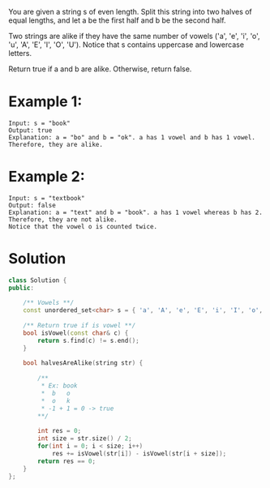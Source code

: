 You are given a string s of even length. Split this string into two halves of equal lengths, and let a be the first half and b be the second half.

Two strings are alike if they have the same number of vowels ('a', 'e', 'i', 'o', 'u', 'A', 'E', 'I', 'O', 'U').
Notice that s contains uppercase and lowercase letters.

Return true if a and b are alike. Otherwise, return false.

# Example 1:
```
Input: s = "book"
Output: true
Explanation: a = "bo" and b = "ok". a has 1 vowel and b has 1 vowel. Therefore, they are alike.
```

# Example 2:
```
Input: s = "textbook"
Output: false
Explanation: a = "text" and b = "book". a has 1 vowel whereas b has 2. Therefore, they are not alike.
Notice that the vowel o is counted twice.
```

# Solution
```cpp
class Solution {
public:
    
    /** Vowels **/
    const unordered_set<char> s = { 'a', 'A', 'e', 'E', 'i', 'I', 'o', 'O', 'u', 'U'};
    
    /** Return true if is vowel **/
    bool isVowel(const char& c) {
        return s.find(c) != s.end();
    }
    
    bool halvesAreAlike(string str) {
        
        /**
         * Ex: book
         *  b   o
         *  o   k
         * -1 + 1 = 0 -> true
        **/
        
        int res = 0;
        int size = str.size() / 2;
        for(int i = 0; i < size; i++)
            res += isVowel(str[i]) - isVowel(str[i + size]);
        return res == 0;
    }
};
```